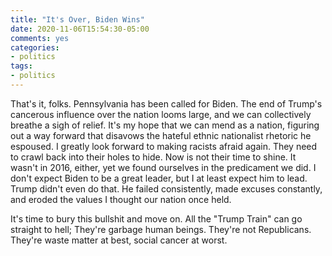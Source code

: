 ```yaml
---
title: "It's Over, Biden Wins"
date: 2020-11-06T15:54:30-05:00
comments: yes
categories:
- politics
tags:
- politics
---
```


That's it, folks. Pennsylvania has been called for Biden. The end of Trump's cancerous influence over the nation looms large, and we can collectively breathe a sigh of relief. It's my hope that we can mend as a nation, figuring out a way forward that disavows the hateful ethnic nationalist rhetoric he espoused. I greatly look forward to making racists afraid again. They need to crawl back into their holes to hide. Now is not their time to shine. It wasn't in 2016, either, yet we found ourselves in the predicament we did. I don't expect Biden to be a great leader, but I at least expect him to lead. Trump didn't even do that. He failed consistently, made excuses constantly, and eroded the values I thought our nation once held.

It's time to bury this bullshit and move on. All the "Trump Train" can go straight to hell; They're garbage human beings. They're not Republicans. They're waste matter at best, social cancer at worst.
